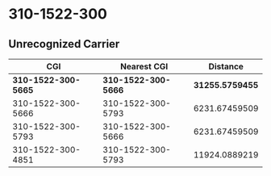 # 310-1522-300
## Unrecognized Carrier


| CGI | Nearest CGI | Distance |
|-----|-------------|----------|
| **310-1522-300-5665** | **310-1522-300-5666** | **31255.5759455** |
| 310-1522-300-5666 | 310-1522-300-5793 | 6231.67459509 |
| 310-1522-300-5793 | 310-1522-300-5666 | 6231.67459509 |
| 310-1522-300-4851 | 310-1522-300-5793 | 11924.0889219 |
